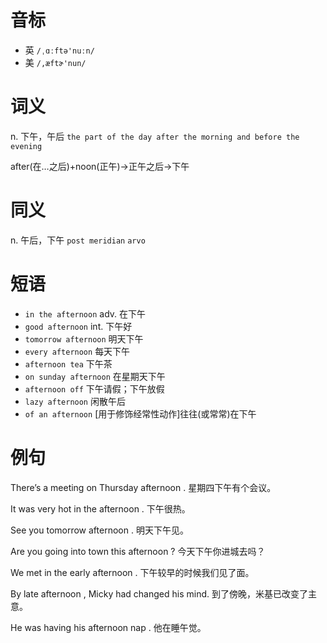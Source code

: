 # 音标

- 英 `/ˌɑːftə'nuːn/`
- 美 `/,æftɚ'nun/`

# 词义

n. 下午，午后
`the part of the day after the morning and before the evening`



after(在…之后)+noon(正午)→正午之后→下午

# 同义

n. 午后，下午
`post meridian` `arvo`

# 短语

- `in the afternoon` adv. 在下午
- `good afternoon` int. 下午好
- `tomorrow afternoon` 明天下午
- `every afternoon` 每天下午
- `afternoon tea` 下午茶
- `on sunday afternoon` 在星期天下午
- `afternoon off` 下午请假；下午放假
- `lazy afternoon` 闲散午后
- `of an afternoon` [用于修饰经常性动作]往往(或常常)在下午

# 例句

There’s a meeting on Thursday afternoon .
星期四下午有个会议。

It was very hot in the afternoon .
下午很热。

See you tomorrow afternoon .
明天下午见。

Are you going into town this afternoon ?
今天下午你进城去吗？

We met in the early afternoon .
下午较早的时候我们见了面。

By late afternoon , Micky had changed his mind.
到了傍晚，米基已改变了主意。

He was having his afternoon nap .
他在睡午觉。


